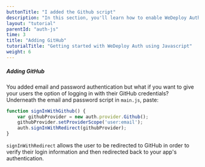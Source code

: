 ```yaml
---
buttonTitle: "I added the Github script"
description: "In this section, you'll learn how to enable WeDeploy Auth on your application."
layout: "tutorial"
parentId: "auth-js"
time: 3
title: "Adding GitHub"
tutorialTitle: "Getting started with WeDeploy Auth using Javascript"
weight: 6
---
```


##### Adding GitHub

You added email and password authentication but what if you want to give your users the option of logging in with their GitHub credentials? Underneath the email and password script in `main.js`, paste: 

```javascript
function signInWithGithub() {
	var githubProvider = new auth.provider.Github();
	githubProvider.setProviderScope('user:email');
	auth.signInWithRedirect(githubProvider);
}
```

`signInWithRedirect` allows the user to be redirected to GitHub in order to verify their login information and then redirected back to your app's authentication.


      
